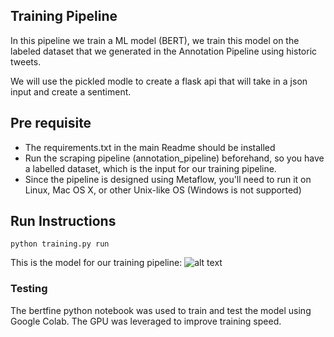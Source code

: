 
## Training Pipeline 

In this pipeline we train a ML model (BERT), we train this model on the labeled dataset that we generated in the Annotation Pipeline using historic tweets. 

We will use the pickled modle to create a flask api that will take in a json input and create a sentiment.

## Pre requisite

- The requirements.txt in the main Readme should be installed
- Run the scraping pipeline (annotation_pipeline) beforehand, so you have a labelled dataset, which is the input for our training pipeline.
- Since the pipeline is designed using Metaflow, you'll need to run it on Linux, Mac OS X, or other Unix-like OS (Windows is not supported)

## Run Instructions 

```
python training.py run
```

This is the model for our training pipeline:
![alt text]()


### Testing 

The bertfine python notebook was used to train and test the model using Google Colab. The GPU was leveraged to improve training speed.

